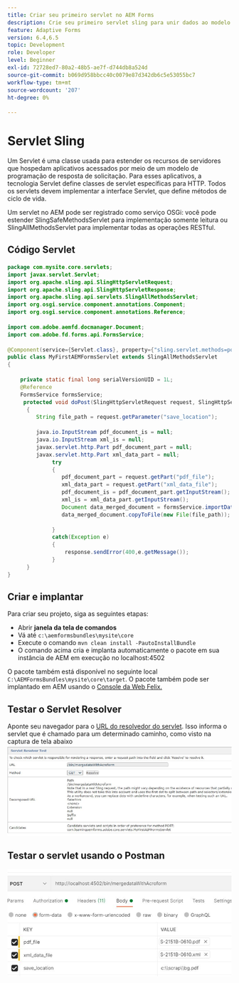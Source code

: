 ```yaml
---
title: Criar seu primeiro servlet no AEM Forms
description: Crie seu primeiro servlet sling para unir dados ao modelo de formulário.
feature: Adaptive Forms
version: 6.4,6.5
topic: Development
role: Developer
level: Beginner
exl-id: 72728ed7-80a2-48b5-ae7f-d744db8a524d
source-git-commit: b069d958bbcc40c0079e87d342db6c5e53055bc7
workflow-type: tm+mt
source-wordcount: '207'
ht-degree: 0%

---
```


# Servlet Sling

Um Servlet é uma classe usada para estender os recursos de servidores que hospedam aplicativos acessados por meio de um modelo de programação de resposta de solicitação. Para esses aplicativos, a tecnologia Servlet define classes de servlet específicas para HTTP.
Todos os servlets devem implementar a interface Servlet, que define métodos de ciclo de vida.


Um servlet no AEM pode ser registrado como serviço OSGi: você pode estender SlingSafeMethodsServlet para implementação somente leitura ou SlingAllMethodsServlet para implementar todas as operações RESTful.

## Código Servlet

```java
package com.mysite.core.servlets;
import javax.servlet.Servlet;
import org.apache.sling.api.SlingHttpServletRequest;
import org.apache.sling.api.SlingHttpServletResponse;
import org.apache.sling.api.servlets.SlingAllMethodsServlet;
import org.osgi.service.component.annotations.Component;
import org.osgi.service.component.annotations.Reference;

import com.adobe.aemfd.docmanager.Document;
import com.adobe.fd.forms.api.FormsService;

@Component(service={Servlet.class}, property={"sling.servlet.methods=post", "sling.servlet.paths=/bin/mergedataWithAcroform"})
public class MyFirstAEMFormsServlet extends SlingAllMethodsServlet
{
    
    private static final long serialVersionUID = 1L;
    @Reference
    FormsService formsService;
     protected void doPost(SlingHttpServletRequest request, SlingHttpServletResponse response)
      { 
         String file_path = request.getParameter("save_location");
         
         java.io.InputStream pdf_document_is = null;
         java.io.InputStream xml_is = null;
         javax.servlet.http.Part pdf_document_part = null;
         javax.servlet.http.Part xml_data_part = null;
              try
              {
                 pdf_document_part = request.getPart("pdf_file");
                 xml_data_part = request.getPart("xml_data_file");
                 pdf_document_is = pdf_document_part.getInputStream();
                 xml_is = xml_data_part.getInputStream();
                 Document data_merged_document = formsService.importData(new Document(pdf_document_is), new Document(xml_is));
                 data_merged_document.copyToFile(new File(file_path));
                 
              }
              catch(Exception e)
              {
                  response.sendError(400,e.getMessage());
              }
      }
}
```

## Criar e implantar

Para criar seu projeto, siga as seguintes etapas:

* Abrir **janela da tela de comandos**
* Vá até `c:\aemformsbundles\mysite\core`
* Execute o comando `mvn clean install -PautoInstallBundle`
* O comando acima cria e implanta automaticamente o pacote em sua instância de AEM em execução no localhost:4502

O pacote também está disponível no seguinte local `C:\AEMFormsBundles\mysite\core\target`. O pacote também pode ser implantado em AEM usando o [Console da Web Felix.](http://localhost:4502/system/console/bundles)


## Testar o Servlet Resolver

Aponte seu navegador para o [URL do resolvedor do servlet](http://localhost:4502/system/console/servletresolver?url=%2Fbin%2FmergedataWithAcroform&amp;method=POST). Isso informa o servlet que é chamado para um determinado caminho, como visto na captura de tela abaixo
![servlet resolver](assets/servlet-resolver.JPG)

## Testar o servlet usando o Postman

![Testar o servlet usando o Postman](assets/test-servlet-postman.JPG)
